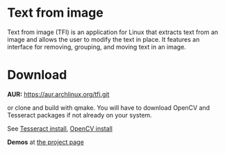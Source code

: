 # Text from image
Text from image (TFI) is an application for Linux that extracts text from an image and allows the user to modify the text in place. It features an interface for removing, grouping, and moving text in an image.

# Download

**AUR:** <a href="https://aur.archlinux.org/packages/tfi">https://aur.archlinux.org/tfi.git</a>

or clone and build with qmake. You will have to download OpenCV and Tesseract packages if not already on your system.

See 
 <a href="https://tesseract-ocr.github.io/tessdoc/Installation.html">Tesseract install</a>,
 <a href="https://docs.opencv.org/4.x/d7/d9f/tutorial_linux_install.html">OpenCV install</a>
 

**Demos** at <a href="https://wts012201.github.io/blog/projects/tfi">the project page</a>

